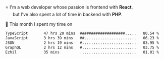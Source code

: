 ⭐ I'm a web developer whose passion is frontend with <b>React</b>,<br/>
&nbsp; &nbsp; &nbsp; but I've also spent a lot of time in backend with <b>PHP</b>.

📅 This month I spent my time on

<!--START_SECTION:waka-->

```txt
TypeScript       47 hrs 20 mins  ####################.....   80.54 %
JavaScript       3 hrs 39 mins   ##.......................   06.23 %
JSON             2 hrs 19 mins   #........................   03.95 %
GraphQL          2 hrs 12 mins   #........................   03.75 %
Ezhil            35 mins         .........................   01.01 %
```

<!--END_SECTION:waka-->
